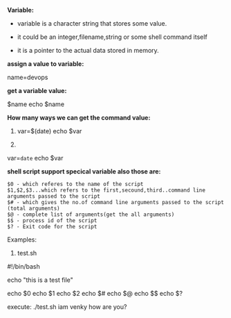 **Variable:**

 * variable is a character string that stores some value.
 
 * it could be an integer,filename,string or some shell command itself
 
 * it is a pointer to the actual data stored in memory.


**assign a value to variable:**

 name=devops


**get a variable value:**

 $name
 echo $name


**How many ways we can get the command value:**

1. 
   var=$(date)
   echo $var 

2. 

  var=`date`
  echo $var 

**shell script support specical variable also those are:**

    $0 - which referes to the name of the script 
    $1,$2,$3...which refers to the first,secound,third..command line arguments passed to the script 
    $# - which gives the no.of command line arguments passed to the script (total arguments)
    $@ - complete list of arguments(get the all arguments)
    $$ - process id of the script
    $? - Exit code for the script


Examples:

1. test.sh

#!/bin/bash

echo "this is a test file"

echo $0
echo $1
echo $2
echo $#
echo $@
echo $$
echo $?

execute: ./test.sh iam venky how are you?










    
